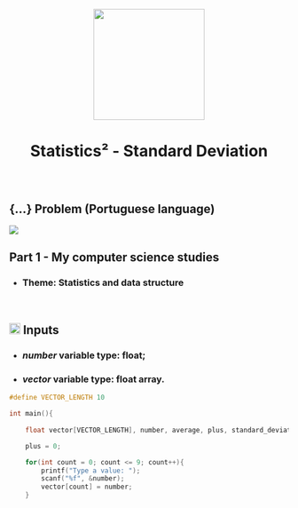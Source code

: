 
<p align="center">
  <img src="https://i.pinimg.com/originals/7d/9b/1d/7d9b1d662b28cd365b33a01a3d0288e1.gif" width=200 />
</p>
  
# <p align="center"> Statistics² - Standard Deviation </p>

<br>

## {...} Problem (Portuguese language)
<img src="https://user-images.githubusercontent.com/59677362/121275985-2ec84280-c8a4-11eb-9581-31a835b1c816.png" />

<p align="left"> 
  <h2>Part 1 - My computer science studies</h2>
</p>

* ### Theme: Statistics and data structure

<br>

## <img src="https://cdn2.iconfinder.com/data/icons/material-line/1024/exit-512.png" width=20 /> Inputs

* ### _number_ variable type: float;
* ### _vector_ variable type: float array.

```C
#define VECTOR_LENGTH 10

int main(){
    
    float vector[VECTOR_LENGTH], number, average, plus, standard_deviation, variance;

    plus = 0;

    for(int count = 0; count <= 9; count++){
        printf("Type a value: ");
        scanf("%f", &number);
        vector[count] = number;
    }
```

